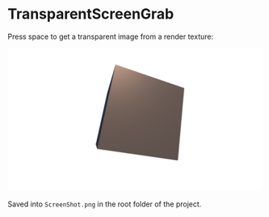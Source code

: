 # TransparentScreenGrab

Press space to get a transparent image from a render texture:

![Screen shot](ScreenShot.png)

Saved into `ScreenShot.png` in the root folder of the project.

